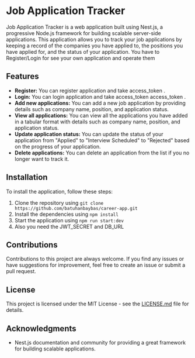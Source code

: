 # Job Application Tracker

Job Application Tracker is a web application built using Nest.js, a progressive Node.js framework for building scalable server-side applications. This application allows you to track your job applications by keeping a record of the companies you have applied to, the positions you have applied for, and the status of your application. You have to Register/Login for see your own application and operate them

## Features

- **Register:** You can register application and take access_token .
- **Login:** You can login application and take access_token access_token .
- **Add new applications:** You can add a new job application by providing details such as company name, position, and application status.
- **View all applications:** You can view all the applications you have added in a tabular format with details such as company name, position, and application status.
- **Update application status:** You can update the status of your application from "Applied" to "Interview Scheduled" to "Rejected" based on the progress of your application.
- **Delete applications:** You can delete an application from the list if you no longer want to track it.

## Installation

To install the application, follow these steps:

1. Clone the repository using `git clone https://github.com/batuhanbaybas/career-app.git`
2. Install the dependencies using `npm install`
3. Start the application using `npm run start:dev`
4. Also you need the JWT_SECRET and DB_URL

## Contributions

Contributions to this project are always welcome. If you find any issues or have suggestions for improvement, feel free to create an issue or submit a pull request.

## License

This project is licensed under the MIT License - see the [LICENSE.md](LICENSE.md) file for details.

## Acknowledgments

- Nest.js documentation and community for providing a great framework for building scalable applications.
